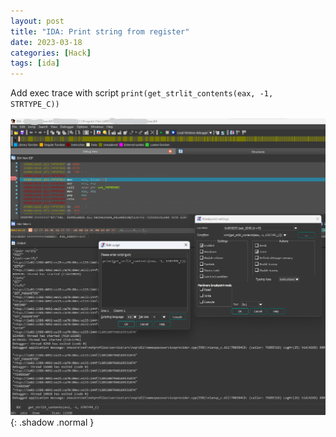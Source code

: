 ```yaml
---
layout: post
title: "IDA: Print string from register" 
date: 2023-03-18
categories: [Hack]
tags: [ida]
---
```


Add exec trace with script ```print(get_strlit_contents(eax, -1, STRTYPE_C))```

![IDA screenshot](/assets/img/posts/2023-03-18/ida_pro_trace_string_register.png){: .shadow .normal }